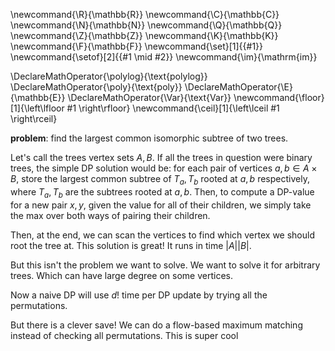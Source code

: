 \newcommand{\R}{\mathbb{R}}
\newcommand{\C}{\mathbb{C}}
\newcommand{\N}{\mathbb{N}}
\newcommand{\Q}{\mathbb{Q}}
\newcommand{\Z}{\mathbb{Z}}
\newcommand{\K}{\mathbb{K}}
\newcommand{\F}{\mathbb{F}}
\newcommand{\set}[1]{\{#1\}}
\newcommand{\setof}[2]{\{#1 \mid #2\}}
\newcommand{\im}{\mathrm{im}}

\DeclareMathOperator{\polylog}{\text{polylog}}
\DeclareMathOperator{\poly}{\text{poly}}
\DeclareMathOperator{\E}{\mathbb{E}}
\DeclareMathOperator{\Var}{\text{Var}}
\newcommand{\floor}[1]{\left\lfloor #1 \right\rfloor}
\newcommand{\ceil}[1]{\left\lceil #1 \right\rceil}


**problem**: find the largest common isomorphic subtree of two trees.

Let's call the trees vertex sets $A,B$.
If all the trees in question were binary trees, the simple DP
solution would be: for each pair of vertices $a,b\in A \times B$,
store the largest common subtree of $T_a, T_b$ rooted at $a,b$
respectively, where $T_a,T_b$ are the subtrees rooted at $a,b$.
Then, to compute a DP-value for a new pair $x,y$, given the value
for all of their children, we simply take the max over both ways
of pairing their children.

Then, at the end, we can scan the vertices to find which vertex
we should root the tree at. 
This solution is great! It runs in time $|A||B|.$

But this isn't the problem we want to solve. We want to solve it
for arbitrary trees. Which can have large degree on some vertices.

Now a naive DP will use $d!$ time per DP update by trying all the
permutations.

But there is a clever save!
We can do a flow-based maximum matching instead of checking all
permutations. This  is super cool
